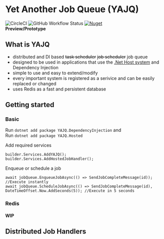 # Yet Another Job Queue (YAJQ)

![CircleCI](https://img.shields.io/circleci/build/github/joshua211/YAJQ.Net/master?style=flat-square)
![GitHub Workflow Status](https://img.shields.io/github/workflow/status/joshua211/YAJQ.net/cd?label=deploy&style=flat-square)
[![Nuget](https://img.shields.io/nuget/v/YAJQ.Core?style=flat-square)](https://www.nuget.org/packages/YAJQ.Core)
<br/>
**Preview/Prototype**

## What is YAJQ
* distributed and DI based ~~task scheduler~~ ~~job scheduler~~ job queue
* designed to be used in applications that use the [.Net Host system](https://learn.microsoft.com/en-us/dotnet/core/extensions/generic-host) and Dependency Injection 
* simple to use and easy to extend/modify
* every important system is registered as a serivice and can be easily replaced or changed
* uses Redis as a fast and persistent database

## Getting started

### Basic

Run ``dotnet add package YAJQ.DependencyInjection`` and <br>
Run ``dotnet add package YAJQ.Hosted``

Add required services
```
builder.Services.AddYAJQ();
builder.Services.AddHostedJobHandler();
```

Enqueue or schedule a job
```
await jobQueue.EnqueueJobAsync(() => SendJobCompleteMessage(id)); //Execute instantly
await jobQueue.ScheduleJobAsync(() => SendJobCompleteMessage(id), DateTimeOffset.Now.AddSeconds(5)); //Execute in 5 seconds

```

### Redis
#### WIP

## Distributed Job Handlers
